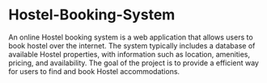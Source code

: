 # Hostel-Booking-System
An online Hostel booking system is a web application that allows users to book hostel over the internet. The system typically includes a database of available Hostel properties, with information such as location, amenities, pricing, and availability. The goal of the project is to provide a efficient way for users to find and book Hostel accommodations.
